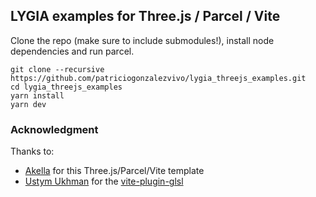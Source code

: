 ## LYGIA examples for Three.js / Parcel / Vite

Clone the repo (make sure to include submodules!), install node dependencies and run parcel. 

```
git clone --recursive https://github.com/patriciogonzalezvivo/lygia_threejs_examples.git
cd lygia_threejs_examples
yarn install
yarn dev
```

### Acknowledgment 

Thanks to:

- [Akella](https://twitter.com/akella) for this Three.js/Parcel/Vite template
- [Ustym Ukhman](https://github.com/UstymUkhman) for the [vite-plugin-glsl](https://github.com/UstymUkhman/vite-plugin-glsl)